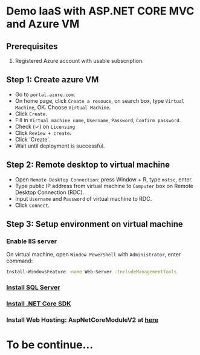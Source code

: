# Demo IaaS with ASP.NET CORE MVC and Azure VM
## Prerequisites
1. Registered Azure account with usable subscription.
## Step 1: Create azure VM
- Go to `portal.azure.com`.
- On home page, click `Create a resouce`, on search box, type `Virtual Machine`, OK. Choose `Virtual Machine`.
- Click `Create`.
- Fill in `Virtual machine name`, `Username`, `Password`, `Confirm password`.
- Check (✓) on `Licensing`
- Click `Review + create`.
- Click 'Create`.
- Wait until deployment is successful.
## Step 2: Remote desktop to virtual machine
- Open `Remote Desktop Connection`: press Window + R, type `mstsc`, enter.
- Type public IP address from virtual machine to `Computer` box on Remote Desktop Connection (RDC).
- Input `Username` and `Password` of virtual machine to RDC. 
- Click `Connect`.
## Step 3: Setup environment on virtual machine
### Enable IIS server
On virtual machine, open `Window PowerShell` with `Administrator`, enter command:
```bash
Install-WindowsFeature -name Web-Server -IncludeManagementTools
```
### [Install SQL Server](https://www.microsoft.com/en-us/sql-server/sql-server-downloads?rtc=1)
### [Install .NET Core SDK](https://dotnet.microsoft.com/download)
### Install Web Hosting: AspNetCoreModuleV2 at [here](https://dotnet.microsoft.com/download/dotnet/thank-you/runtime-aspnetcore-2.2.2-windows-hosting-bundle-installer)
# To be continue...
